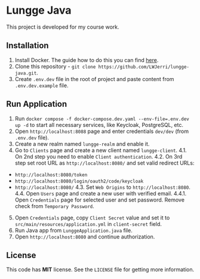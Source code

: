 # Lungge Java

This project is developed for my course work.

## Installation

1. Install Docker. The guide how to do this you can find [here](https://www.docker.com/get-started).
2. Clone this repository - `git clone https://github.com/LWJerri/lungge-java.git`.
3. Create `.env.dev` file in the root of project and paste content from `.env.dev.example` file.

## Run Application

1. Run `docker compose -f docker-compose.dev.yaml --env-file=.env.dev up -d` to start all necessary services, like Keycloak, PostgreSQL, etc.
2. Open `http://localhost:8088` page and enter credentials `dev/dev` (from `.env.dev` file).
3. Create a new realm named `lungge-realm` and enable it.
4. Go to `Clients` page and create a new client named `lungge-client`.
   4.1. On 2nd step you need to enable `Client authentication`.
   4.2. On 3rd step set root URL as `http://localhost:8080/` and set valid redirect URLs:

- `http://localhost:8080/token`
- `http://localhost:8080/login/oauth2/code/keycloak`
- `http://localhost:8080/`
  4.3. Set `Web Origins` to `http://localhost:8080`.
  4.4. Open `Users` page and create a new user with verified email.
  4.4.1. Open `Credentials` page for selected user and set password. Remove check from `Temporary Password`.

5. Open `Credentials` page, copy `Client Secret` value and set it to `src/main/resources/application.yml` in `client-secret` field.
6. Run Java app from `LunggeApplication.java` file.
7. Open `http://localhost:8080` and continue authorization.

## License

This code has **MIT** license. See the `LICENSE` file for getting more information.
